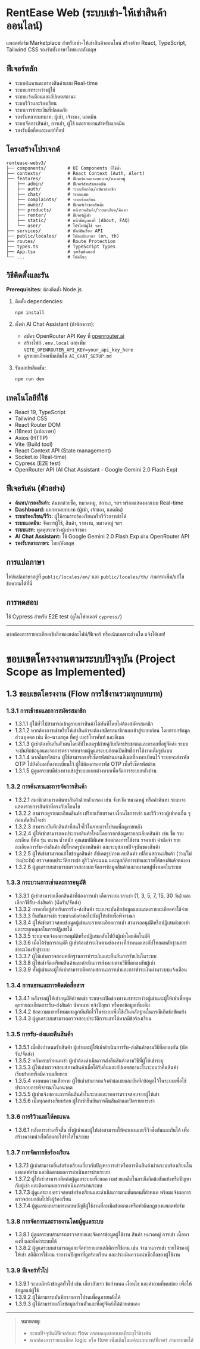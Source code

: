 # RentEase Web (ระบบเช่า-ให้เช่าสินค้าออนไลน์)

แพลตฟอร์ม Marketplace สำหรับเช่า-ให้เช่าสินค้าออนไลน์ สร้างด้วย React, TypeScript, Tailwind CSS รองรับทั้งภาษาไทยและอังกฤษ

## ฟีเจอร์หลัก

- ระบบค้นหาและกรองสินค้าแบบ Real-time
- ระบบแชทระหว่างผู้ใช้
- ระบบแจ้งเตือนและอัปเดตสถานะ
- ระบบรีวิวและร้องเรียน
- ระบบการชำระเงินที่ปลอดภัย
- รองรับหลายบทบาท: ผู้เช่า, เจ้าของ, แอดมิน
- ระบบจัดการสินค้า, การเช่า, ผู้ใช้ และรายงานสำหรับแอดมิน
- รองรับมือถือและเดสก์ท็อป

## โครงสร้างโปรเจกต์

```
rentease-webv3/
├── components/        # UI Components ที่ใช้ซ้ำ
├── contexts/          # React Context (Auth, Alert)
├── features/          # ฟีเจอร์แยกตามบทบาท/หมวดหมู่
│   ├── admin/         # ฟีเจอร์สำหรับแอดมิน
│   ├── auth/          # ระบบล็อกอิน/สมัครสมาชิก
│   ├── chat/          # ระบบแชท
│   ├── complaints/    # ระบบร้องเรียน
│   ├── owner/         # ฟีเจอร์เจ้าของสินค้า
│   ├── products/      # หน้ารวมสินค้า/รายละเอียด/ค้นหา
│   ├── renter/        # ฟีเจอร์ผู้เช่า
│   ├── static/        # หน้าข้อมูลคงที่ (About, FAQ)
│   └── user/          # โปรไฟล์ผู้ใช้ ฯลฯ
├── services/          # ฟังก์ชันเรียก API
├── public/locales/    # ไฟล์แปลภาษา (en, th)
├── routes/            # Route Protection
├── types.ts           # TypeScript Types
├── App.tsx            # จุดเริ่มต้นแอป
└── ...                # ไฟล์อื่นๆ
```

## วิธีติดตั้งและรัน

**Prerequisites:** ต้องติดตั้ง Node.js

1. ติดตั้ง dependencies:
   ```bash
   npm install
   ```

2. ตั้งค่า AI Chat Assistant (ถ้าต้องการ):
   - สมัคร OpenRouter API Key ที่ [openrouter.ai](https://openrouter.ai/)
   - สร้างไฟล์ `.env.local` และเพิ่ม `VITE_OPENROUTER_API_KEY=your_api_key_here`
   - ดูรายละเอียดเพิ่มเติมใน `AI_CHAT_SETUP.md`

3. รันแอปพลิเคชัน:
   ```bash
   npm run dev
   ```

## เทคโนโลยีที่ใช้

- React 19, TypeScript
- Tailwind CSS
- React Router DOM
- i18next (แปลภาษา)
- Axios (HTTP)
- Vite (Build tool)
- React Context API (State management)
- Socket.io (Real-time)
- Cypress (E2E test)
- OpenRouter API (AI Chat Assistant - Google Gemini 2.0 Flash Exp)

## ฟีเจอร์เด่น (ตัวอย่าง)

- **ค้นหา/กรองสินค้า:** ค้นหาด้วยชื่อ, หมวดหมู่, สถานะ, ฯลฯ พร้อมแสดงผลแบบ Real-time
- **Dashboard:** แยกตามบทบาท (ผู้เช่า, เจ้าของ, แอดมิน)
- **ระบบร้องเรียน/รีวิว:** ผู้ใช้สามารถร้องเรียนหรือรีวิวการเช่าได้
- **ระบบแอดมิน:** จัดการผู้ใช้, สินค้า, รายงาน, หมวดหมู่ ฯลฯ
- **ระบบแชท:** พูดคุยระหว่างผู้เช่า-เจ้าของ
- **AI Chat Assistant:** ใช้ Google Gemini 2.0 Flash Exp ผ่าน OpenRouter API
- **รองรับหลายภาษา:** ไทย/อังกฤษ

## การแปลภาษา

ไฟล์แปลภาษาอยู่ที่ `public/locales/en/` และ `public/locales/th/` สามารถเพิ่ม/แก้ไขข้อความได้ที่นี่

## การทดสอบ

ใช้ Cypress สำหรับ E2E test (ดูในโฟลเดอร์ `cypress/`)

---

หากต้องการรายละเอียดเชิงลึกของแต่ละไฟล์/ฟีเจอร์ หรือเน้นเฉพาะส่วนใด แจ้งได้เลย!

# ขอบเขตโครงงานตามระบบปัจจุบัน (Project Scope as Implemented)

## 1.3 ขอบเขตโครงงาน (Flow การใช้งานรวมทุกบทบาท)

### 1.3.1 การเข้าชมและการสมัครสมาชิก
- 1.3.1.1 ผู้ใช้ทั่วไปสามารถเข้าดูรายการสินค้าได้ทันทีโดยไม่ต้องสมัครสมาชิก
- 1.3.1.2 หากต้องการเช่าหรือให้เช่าสินค้าจะต้องสมัครสมาชิกและเข้าสู่ระบบก่อน โดยกรอกข้อมูลส่วนบุคคล เช่น ชื่อ-นามสกุล ที่อยู่ เบอร์โทรศัพท์ และอีเมล
- 1.3.1.3 ผู้เช่าต้องยืนยันตัวตนโดยอัปโหลดรูปถ่ายคู่กับบัตรประชาชนและกรอกที่อยู่จัดส่ง ระบบจะบันทึกข้อมูลและรอการตรวจสอบจากผู้ดูแลระบบก่อนเปิดสิทธิ์การใช้งานเต็มรูปแบบ
- 1.3.1.4 หากลืมรหัสผ่าน ผู้ใช้สามารถขอรีเซ็ตรหัสผ่านผ่านอีเมลที่ลงทะเบียนไว้ ระบบจะส่งรหัส OTP ไปยังอีเมลที่ลงทะเบียนไว้ ผู้ใช้ต้องกรอกรหัส OTP เพื่อรีเซ็ตรหัสผ่าน
- 1.3.1.5 ผู้ดูแลระบบมีช่องทางเข้าสู่ระบบแยกต่างหากเพื่อจัดการระบบหลังบ้าน

### 1.3.2 การค้นหาและการจัดการสินค้า
- 1.3.2.1 สมาชิกสามารถค้นหาสินค้าด้วยตัวกรอง เช่น จังหวัด หมวดหมู่ หรือคำค้นหา ระบบจะแสดงรายการสินค้าที่ตรงกับเงื่อนไข
- 1.3.2.2 สามารถดูรายละเอียดสินค้า เปรียบเทียบราคา เงื่อนไขการเช่า และรีวิวจากผู้เช่าคนอื่น ๆ ก่อนตัดสินใจเช่า
- 1.3.2.3 สามารถบันทึกสินค้าที่สนใจไว้ในรายการโปรดเพื่อดูภายหลัง
- 1.3.2.4 ผู้ให้เช่าสามารถลงประกาศสินค้าใหม่โดยกรอกข้อมูลรายละเอียดสินค้า เช่น ชื่อ รายละเอียด ยี่ห้อ รุ่น ขนาด น้ำหนัก คุณสมบัติพิเศษ ข้อตกลงการใช้งาน ราคาเช่า ค่ามัดจำ รายละเอียดการรับ-ส่งสินค้า อัปโหลดรูปภาพสินค้า และระบุสภาพปัจจุบันของสินค้า
- 1.3.2.5 ผู้ให้เช่าสามารถแก้ไขข้อมูลสินค้า อัปเดตรูปภาพ ลบสินค้า เปลี่ยนสถานะสินค้า (ว่าง/ไม่ว่าง/ระงับ) ตรวจสอบประวัติการเช่า ดูรีวิว/คะแนน และดูสถิติการเช่าและรายได้ของสินค้าตนเอง
- 1.3.2.6 ผู้ดูแลระบบสามารถตรวจสอบและจัดการข้อมูลสินค้าและหมวดหมู่ทั้งหมดในระบบ

### 1.3.3 กระบวนการเช่าและการอนุมัติ
- 1.3.3.1 ผู้เช่าสามารถเลือกสินค้าที่ต้องการเช่า เลือกระยะเวลาเช่า (1, 3, 5, 7, 15, 30 วัน) และเลือกวิธีรับ-ส่งสินค้า (นัดรับ/จัดส่ง)
- 1.3.3.2 กรอกที่อยู่สำหรับการรับ-ส่งสินค้า ระบบจะบันทึกข้อมูลและแสดงรายละเอียดค่าใช้จ่าย
- 1.3.3.3 ยืนยันการเช่า ระบบจะส่งคำขอไปยังผู้ให้เช่าเพื่อพิจารณา
- 1.3.3.4 ผู้ให้เช่าตรวจสอบข้อมูลผู้เช่าและรายละเอียดการเช่า สามารถอนุมัติหรือปฏิเสธคำขอเช่า และระบุเหตุผลในการปฏิเสธได้
- 1.3.3.5 ระบบจะแจ้งผลการอนุมัติหรือปฏิเสธกลับไปยังผู้เช่าโดยอัตโนมัติ
- 1.3.3.6 เมื่อได้รับการอนุมัติ ผู้เช่าต้องชำระเงินตามช่องทางที่กำหนดและอัปโหลดหลักฐานการชำระเงินเข้าสู่ระบบ
- 1.3.3.7 ผู้ให้เช่าตรวจสอบหลักฐานการชำระเงินและยืนยันการรับเงินในระบบ
- 1.3.3.8 ผู้ให้เช่าจัดเตรียมสินค้าและดำเนินการส่งมอบตามวิธีที่ตกลงกับผู้เช่า
- 1.3.3.9 ทั้งผู้เช่าและผู้ให้เช่าสามารถติดตามสถานะการเช่าและการชำระเงินผ่านระบบแจ้งเตือน

### 1.3.4 การแชทและการติดต่อสื่อสาร
- 1.3.4.1 หลังจากผู้ให้เช่าอนุมัติคำขอเช่า ระบบจะเปิดช่องทางแชทระหว่างผู้เช่าและผู้ให้เช่าเพื่อพูดคุยรายละเอียดการรับ-ส่งสินค้า นัดหมาย แจ้งปัญหา หรือขอข้อมูลเพิ่มเติม
- 1.3.4.2 ข้อความแชททั้งหมดจะถูกบันทึกไว้ในระบบเพื่อใช้เป็นหลักฐานในกรณีเกิดข้อขัดแย้ง
- 1.3.4.3 ผู้ดูแลระบบสามารถตรวจสอบประวัติการแชทได้หากมีข้อร้องเรียน

### 1.3.5 การรับ-ส่งและคืนสินค้า
- 1.3.5.1 เมื่อถึงกำหนดรับสินค้า ผู้เช่าและผู้ให้เช่าดำเนินการรับ-ส่งสินค้าตามวิธีที่ตกลงกัน (นัดรับ/จัดส่ง)
- 1.3.5.2 หลังครบกำหนดเช่า ผู้เช่าต้องดำเนินการส่งคืนสินค้าตามวิธีที่ผู้ให้เช่าระบุ
- 1.3.5.3 ผู้ให้เช่าตรวจสอบสภาพสินค้าเมื่อได้รับคืนและอัปเดตสถานะในระบบว่าคืนสินค้าเรียบร้อยหรือมีความเสียหาย
- 1.3.5.4 หากพบความเสียหาย ผู้ให้เช่าสามารถแจ้งค่าชดเชยและบันทึกข้อมูลไว้ในระบบเพื่อใช้ประกอบการพิจารณาในอนาคต
- 1.3.5.5 ผู้เช่าแจ้งสถานะการคืนสินค้าในระบบและรอการตรวจสอบจากผู้ให้เช่า
- 1.3.5.6 เมื่อทุกอย่างเรียบร้อย ผู้ให้เช่ายืนยันการคืนสินค้าและปิดรายการเช่า

### 1.3.6 การรีวิวและให้คะแนน
- 1.3.6.1 หลังการเช่าเสร็จสิ้น ทั้งผู้เช่าและผู้ให้เช่าสามารถให้คะแนนและรีวิวซึ่งกันและกันได้ เพื่อสร้างความน่าเชื่อถือและโปร่งใสในระบบ

### 1.3.7 การจัดการข้อร้องเรียน
- 1.3.7.1 ผู้เช่าสามารถยื่นข้อร้องเรียนเกี่ยวกับปัญหาการเช่าหรือการคืนสินค้าผ่านระบบร้องเรียนในแพลตฟอร์ม และติดตามผลการดำเนินการผ่านระบบ
- 1.3.7.2 ผู้ให้เช่าสามารถติดต่อผู้ดูแลระบบเพื่อขอความช่วยเหลือในกรณีเกิดข้อขัดแย้งหรือปัญหากับผู้เช่า และติดตามผลการดำเนินการผ่านระบบ
- 1.3.7.3 ผู้ดูแลระบบตรวจสอบข้อร้องเรียนและดำเนินการตามขั้นตอนที่กำหนด พร้อมแจ้งผลการตรวจสอบกลับไปยังผู้ร้องเรียน
- 1.3.7.4 ผู้ดูแลระบบสามารถแบนบัญชีผู้ใช้งานที่ละเมิดข้อตกลงหรือทำผิดกฎของแพลตฟอร์ม

### 1.3.8 การจัดการและรายงานโดยผู้ดูแลระบบ
- 1.3.8.1 ผู้ดูแลระบบสามารถตรวจสอบและจัดการข้อมูลผู้ใช้งาน สินค้า หมวดหมู่ การเช่า เนื้อหาคงที่ และตั้งค่าระบบได้
- 1.3.8.2 ผู้ดูแลระบบสามารถดูและจัดทำรายงานสถิติการใช้งาน เช่น จำนวนการเช่า รายได้ของผู้ให้เช่า สถิติการใช้งาน รายงานปัญหาที่ถูกร้องเรียน และประเมินความน่าเชื่อถือของผู้ใช้งาน

### 1.3.9 ฟีเจอร์ทั่วไป
- 1.3.9.1 ระบบมีหน้าข้อมูลทั่วไป เช่น เกี่ยวกับเรา ข้อกำหนด เงื่อนไข และคำถามที่พบบ่อย เพื่อให้ข้อมูลแก่ผู้ใช้
- 1.3.9.2 ผู้ใช้สามารถบันทึกรายการโปรดเพื่อดูภายหลังได้
- 1.3.9.3 ผู้ใช้สามารถแก้ไขข้อมูลส่วนตัวและที่อยู่จัดส่งได้ด้วยตนเอง

---

> **หมายเหตุ:**
> - ระบบปัจจุบันมีฟีเจอร์และ flow ครอบคลุมขอบเขตที่ระบุไว้ข้างต้น
> - หากต้องการรายละเอียด logic หรือ flow เพิ่มเติมในแต่ละบทบาท/ฟีเจอร์ สามารถขอได้

